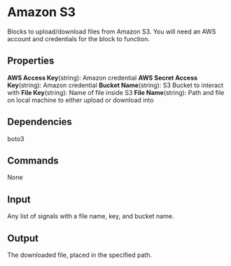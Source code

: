 Amazon S3
===========

Blocks to upload/download files from Amazon S3.  You will need an AWS account
and credentials for the block to function.

Properties
--------------
**AWS Access Key**(string): Amazon credential
**AWS Secret Access Key**(string): Amazon credential
**Bucket Name**(string): S3 Bucket to interact with
**File Key**(string): Name of file inside S3
**File Name**(string): Path and file on local machine to either upload or download
into

Dependencies
----------------
boto3

Commands
----------------
None

Input
-------
Any list of signals with a file name, key, and bucket name.

Output
---------
The downloaded file, placed in the specified path.